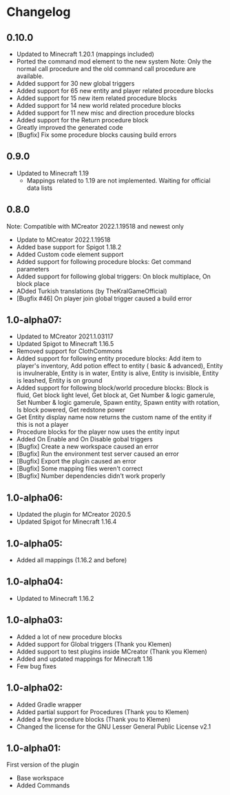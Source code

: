 # Changelog

## 0.10.0
* Updated to Minecraft 1.20.1 (mappings included)
* Ported the command mod element to the new system
  Note: Only the normal call procedure and the old command call procedure are available.
* Added support for 30 new global triggers
* Added support for 65 new entity and player related procedure blocks
* Added support for 15 new item related procedure blocks
* Added support for 14 new world related procedure blocks
* Added support for 11 new misc and direction procedure blocks
* Added support for the Return procedure block
* Greatly improved the generated code
* [Bugfix] Fix some procedure blocks causing build errors

## 0.9.0
* Updated to Minecraft 1.19
  * Mappings related to 1.19 are not implemented. Waiting for official data lists

## 0.8.0
Note: Compatible with MCreator 2022.1.19518 and newest only
* Update to MCreator 2022.1.19518
* Added base support for Spigot 1.18.2
* Added Custom code element support
* Added support for following procedure blocks: Get command parameters
* Added support for following global triggers: On block multiplace, On block place
* ADded Turkish translations (by TheKralGameOfficial)
* [Bugfix #46] On player join global trigger caused a build error

## 1.0-alpha07:
* Updated to MCreator 2021.1.03117
* Updated Spigot to Minecraft 1.16.5
* Removed support for ClothCommons
* Added support for following entity procedure blocks: Add item to player's inventory, Add potion effect to entity (
  basic & advanced), Entity is invulnerable, Entity is in water, Entity is alive, Entity is invisible, Entity is
  leashed, Entity is on ground
* Added support for following block/world procedure blocks: Block is fluid, Get block light level, Get block at, Get
  Number & logic gamerule, Set Number & logic gamerule, Spawn entity, Spawn entity with rotation, Is block powered, Get
  redstone power
* Get Entity display name now returns the custom name of the entity if this is not a player
* Procedure blocks for the player now uses the entity input
* Added On Enable and On Disable gobal triggers
* [Bugfix] Create a new workspace caused an error
* [Bugfix] Run the environment test server caused an error
* [Bugfix] Export the plugin caused an error
* [Bugfix] Some mapping files weren't correct
* [Bugfix] Number dependencies didn't work properly

## 1.0-alpha06:
* Updated the plugin for MCreator 2020.5
* Updated Spigot for Minecraft 1.16.4

## 1.0-alpha05:
* Added all mappings (1.16.2 and before)

## 1.0-alpha04:
* Updated to Minecraft 1.16.2

## 1.0-alpha03:
* Added a lot of new procedure blocks
* Added support for Global triggers (Thank you Klemen)
* Added support to test plugins inside MCreator (Thank you Klemen)
* Added and updated mappings for Minecraft 1.16
* Few bug fixes

## 1.0-alpha02:
* Added Gradle wrapper
* Added partial support for Procedures (Thank you to Klemen)
* Added a few procedure blocks (Thank you to Klemen)
* Changed the license for the GNU Lesser General Public License v2.1

## 1.0-alpha01:
First version of the plugin
* Base workspace
* Added Commands
